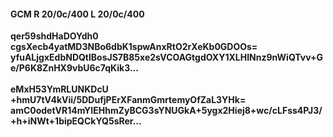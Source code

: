 #### GCM R 20/0c/400 L 20/0c/400
**qer59shdHaDOYdh0**<br/>**cgsXecb4yatMD3NBo6dbK1spwAnxRtO2rXeKb0GDOOs=**<br/>**yfuALjgxEdbNDQtlBosJS7B85xe2sVCOAGtgdOXY1XLHINnz9nWiQTvv+Ge/P6K8ZnHX9vbU6c7qKik3...**<br/><br/>
**eMxH53YmRLUNKDcU**<br/>**+hmU7tV4kVii/5DDufjPErXFanmGmrtemyOfZaL3YHk=**<br/>**amC0odetVR14mYIEHhmZyBCG3sYNUGkA+5ygx2Hiej8+wc/cLFss4PJ3/+h+iNWt+1bipEQCkYQ5sRer...**